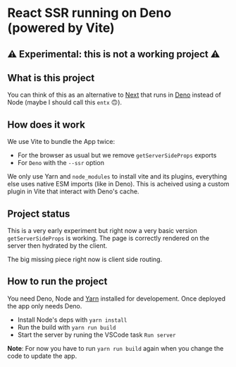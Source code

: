 # React SSR running on Deno (powered by Vite)

## ⚠️ Experimental: this is not a working project ⚠️

## What is this project

You can think of this as an alternative to [Next](https://nextjs.org/) that runs in [Deno](https://deno.land/) instead of Node (maybe I should call this `entx` 🙃).

## How does it work

We use Vite to bundle the App twice:

- For the browser as usual but we remove `getServerSideProps` exports
- For `Deno` with the `--ssr` option

We only use Yarn and `node_modules` to install vite and its plugins, everything else uses native ESM imports (like in Deno). This is acheived using a custom plugin in Vite that interact with Deno's cache.

## Project status

This is a very early experiment but right now a very basic version `getServerSideProps` is working. The page is correctly rendered on the server then hydrated by the client.

The big missing piece right now is client side routing.

## How to run the project

You need Deno, Node and [Yarn](https://classic.yarnpkg.com/lang/en/) installed for developement.
Once deployed the app only needs Deno.

- Install Node's deps with `yarn install`
- Run the build with `yarn run build`
- Start the server by runing the VSCode task `Run server`

**Note**: For now you have to run `yarn run build` again when you change the code to update the app.
